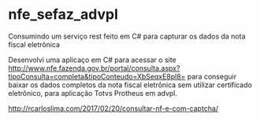 # nfe_sefaz_advpl
Consumindo um serviço rest feito em C# para capturar os dados da nota fiscal eletrônica

Desenvolvi uma aplicaço em C# para acessar o site http://www.nfe.fazenda.gov.br/portal/consulta.aspx?tipoConsulta=completa&tipoConteudo=XbSeqxE8pl8= para conseguir baixar os dados completos da nota fiscal eletrônica sem utilizar certificado eletrônico, para aplicação Totvs Protheus em advpl.


http://rcarloslima.com/2017/02/20/consultar-nf-e-com-captcha/
